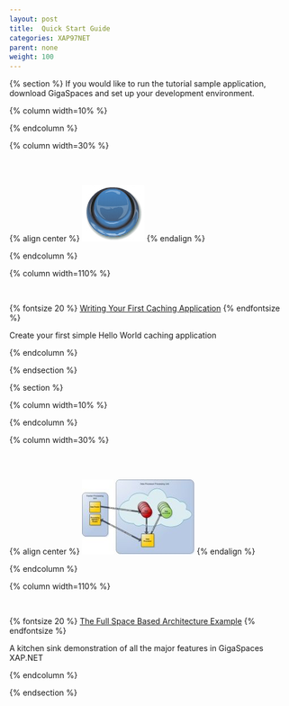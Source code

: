 ```yaml
---
layout: post
title:  Quick Start Guide
categories: XAP97NET
parent: none
weight: 100
---
```


{% section %}
If you would like to run the tutorial sample application, download GigaSpaces and set up your development environment.

{% column width=10% %}

{% endcolumn %}

{% column width=30% %}

<br/>
<br/>

{% align center %}
[![button2.jpg](/attachment_files/xap97net/button2.jpg)](./your-first-data-grid-application.html)
{% endalign %}

{% endcolumn %}

{% column width=110% %}

<br/>

{% fontsize 20 %}
[Writing Your First Caching Application](./your-first-data-grid-application.html)
{% endfontsize %}

Create your first simple Hello World caching application

{% endcolumn %}

{% endsection %}

{% section %}

{% column width=10% %}

{% endcolumn %}

{% column width=30% %}

<br/>
<br/>

{% align center %}
[![dataexamplesmall.jpg](/attachment_files/xap97net/dataexamplesmall.jpg)](./your-first-xtp-application.html)
{% endalign %}

{% endcolumn %}

{% column width=110% %}

<br/>

{% fontsize 20 %}
[The Full Space Based Architecture Example](./your-first-xtp-application.html)
{% endfontsize %}

A kitchen sink demonstration of all the major features in GigaSpaces XAP.NET

{% endcolumn %}

{% endsection %}
